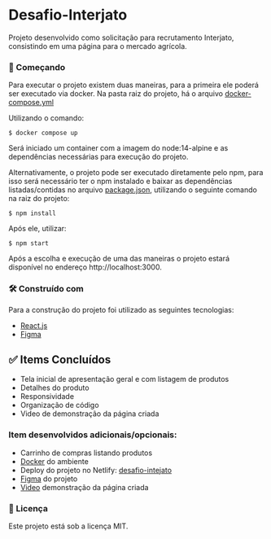 # Desafio-Interjato

Projeto desenvolvido como solicitação para recrutamento Interjato, consistindo em uma página para o mercado agrícola.

### 🚀 Começando

Para executar o projeto existem duas maneiras, para a primeira ele poderá ser executado via docker. Na pasta raiz do projeto, há o arquivo [docker-compose.yml](https://github.com/LeonardoLopeso/desafio-interjato/blob/main/docker-compose.yml)

Utilizando o comando: 
```
$ docker compose up
``` 
Será iniciado um container com a imagem do node:14-alpine e as dependências necessárias para execução do projeto.

Alternativamente, o projeto pode ser executado diretamente pelo npm, para isso será necessário ter o npm instalado e baixar as dependências listadas/contidas no arquivo [package.json](https://github.com/LeonardoLopeso/desafio-interjato/blob/main/package.json), utilizando o seguinte comando na raiz do projeto: 
```
$ npm install
```
Após ele, utilizar: 
```
$ npm start
```

Após a escolha e execução de uma das maneiras o projeto estará disponível no endereço http://localhost:3000.

### 🛠️ Construído com

Para a construção do projeto foi utilizado as seguintes tecnologias:

* [React.js](https://pt-br.reactjs.org/)
* [Figma](https://www.figma.com/)

## ✅ Items Concluídos

* Tela inicial de apresentação geral e com listagem de produtos
* Detalhes do produto
* Responsividade
* Organização de código
* Video de demonstração da página criada

### Item desenvolvidos adicionais/opcionais:

* Carrinho de compras listando produtos
* [Docker](https://github.com/LeonardoLopeso/desafio-interjato/blob/main/docker-compose.yml) do ambiente
* Deploy do projeto no Netlify: [desafio-intejato](https://desafio-interjato.netlify.app/)
* [Figma](https://www.figma.com/file/sOGaYSGYeGYpMezNvEJuDL/Desafio?node-id=0%3A1) do projeto 
* [Video](https://drive.google.com/file/d/1qhMs2QlETyQMuj9oCmq5s5vsMnpFTMmd/view?usp=share_link) demonstração da página criada


### 📄 Licença

Este projeto está sob a licença  MIT.
